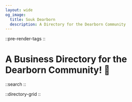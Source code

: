```yaml
---
layout: wide
og_image:
  title: Souk Dearborn
  description: A Directory for the Dearborn Community
---
```


::pre-render-tags
::

# A Business Directory for the Dearborn Community! 👋


::search
::

::directory-grid
::
